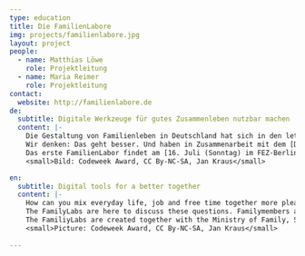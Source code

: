 ```yaml
---
type: education
title: Die FamilienLabore
img: projects/familienlabore.jpg
layout: project
people:
  - name: Matthias Löwe
    role: Projektleitung
  - name: Maria Reimer
    role: Projektleitung
contact:
  website: http://familienlabore.de
de:
  subtitle: Digitale Werkzeuge für gutes Zusammenleben nutzbar machen
  content: |-
    Die Gestaltung von Familienleben in Deutschland hat sich in den letzten Jahrzehnten enorm gewandelt. Patchwork-Familien, Mehr-Generationen-Häuser und Haushalte von Alleinerziehenden bringen ganz unterschiedliche Anforderungen mit sich. Eine der größten Herausforderungen ist und bleibt die Vereinbarkeit von Familie und Beruf. Oder anders gefragt: Ist es wirklich notwendig, jedes Mal drei Stunden im Wartezimmer eines Arztes sitzen zu müssen?
    Wir denken: Das geht besser. Und haben in Zusammenarbeit mit dem [Design Research Lab](http://www.design-research-lab.org/) und dem [Bundesministerium für Familien, Senioren, Frauen und Jugend die FamilienLabore](https://www.bmfsfj.de/) konzipiert. Die FamilienLabore sind ein gemeinnütziges Workshopformat, um gemeinsam mit Familienmitgliedern, kommunalen InteressenvertreterInnen und TechnologieexpertInnen über die bessere Vereinbarkeit von Familie und Beruf nachzudenken und konkrete, prototypische Lösungen zu entwickeln. Das kann die Wartezimmerapp sein. Oder die Zugänglichmachung von Regionaldaten zu Bildungs- und Freizeitangeboten für nicht technikaffine Menschen. Oder eine Austauschplattform, um Wahlomas und -opas zu finden. Oder ein digitales Open Source-Werkzeug für die bessere Einkaufskoordination innerhalb der Familien. Eben all das, was den Teilnehmenden der FamilienLabore unter den Nägeln brennt, und für das es technische Lösungen gibt. In Form von verrückten Workshopformaten mit Comics, Mini-Robotern, Klick/Papierprototypen und Fotolovestories wird alles möglich!
    Das erste FamilienLabor findet am [16. Juli (Sonntag) im FEZ-Berlin](https://familienlabore.de/event_detail.html) statt. Es gibt Platz für 40 Teilnehmende von 8 bis 100 Jahren - Die [Anmeldung](https://goo.gl/forms/I2D009Hflpnpj2zu1) ist ab sofort möglich. Unter 8 Jährige können zudem im betreuten Spielen aktiv werden.
    <small>Bild: Codeweek Award, CC By-NC-SA, Jan Kraus</small>

en:
  subtitle: Digital tools for a better together
  content: |-
    How can you mix everyday life, job and free time together more pleasant? How can technolgy help us with it?
    The FamilyLabs are here to discuss these questions. Familymembers and experts of technology meet for one day and create practical solution together in engaging workshops with robots, comics, fotos, click- and paperprototypes.
    The FamiliyLabs are created together with the Ministry of Family, Seniors, Woman and Youth for the +500 Local Alliances for Family in Germany and will be made public soon!
    <small>Picture: Codeweek Award, CC By-NC-SA, Jan Kraus</small>
  
---
```

